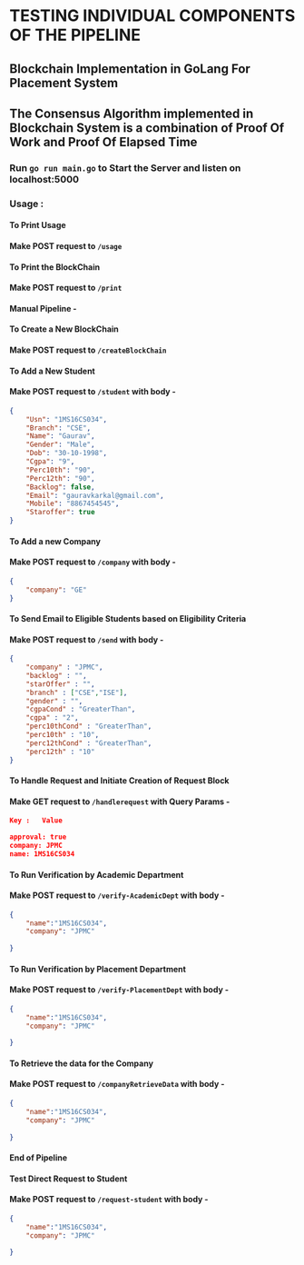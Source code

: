 # TESTING INDIVIDUAL COMPONENTS OF THE PIPELINE

## Blockchain Implementation in GoLang For Placement System

## The Consensus Algorithm implemented in Blockchain System is a combination of Proof Of Work and Proof Of Elapsed Time

### Run `go run main.go` to Start the Server and listen on localhost:5000

### Usage :


#### To Print Usage
####    Make POST request to `/usage`

#### To Print the BlockChain
####    Make POST request to `/print`

#### Manual Pipeline - 

#### To Create a New BlockChain    
####    Make POST request to `/createBlockChain`

#### To Add a New Student
####    Make POST request to `/student` with body -
```json
{
    "Usn": "1MS16CS034",
    "Branch": "CSE",
    "Name": "Gaurav",
    "Gender": "Male",
    "Dob": "30-10-1998",
    "Cgpa": "9",
    "Perc10th": "90",
    "Perc12th": "90",
    "Backlog": false,
    "Email": "gauravkarkal@gmail.com",
    "Mobile": "8867454545",
    "Staroffer": true
}
```


#### To Add a new Company    
####    Make POST request to `/company` with body -
```json
{
    "company": "GE"
}
```

#### To Send Email to Eligible Students based on Eligibility Criteria
####    Make POST request to `/send` with body -
```json
{
	"company" : "JPMC",
	"backlog" : "",
	"starOffer" : "",
	"branch" : ["CSE","ISE"],
	"gender" : "",
	"cgpaCond" : "GreaterThan",
	"cgpa" : "2",
	"perc10thCond" : "GreaterThan",
	"perc10th" : "10",
	"perc12thCond" : "GreaterThan",
	"perc12th" : "10"
}
```
#### To Handle Request and Initiate Creation of Request Block
####    Make GET request to `/handlerequest` with Query Params -
```json
Key :   Value

approval: true
company: JPMC
name: 1MS16CS034

```

#### To Run Verification by Academic Department
####    Make POST request to `/verify-AcademicDept` with body -
```json
{
	"name":"1MS16CS034",
    "company": "JPMC"
  
}
```

#### To Run Verification by Placement Department
####    Make POST request to `/verify-PlacementDept` with body -
```json
{
	"name":"1MS16CS034",
    "company": "JPMC"
  
}
```

#### To Retrieve the data for the Company
####    Make POST request to `/companyRetrieveData` with body -
```json
{
	"name":"1MS16CS034",
    "company": "JPMC"
  
}
```
#### End of Pipeline

#### Test Direct Request to Student
####    Make POST request to `/request-student` with body -
```json
{
	"name":"1MS16CS034",
    "company": "JPMC"
  
}
```



